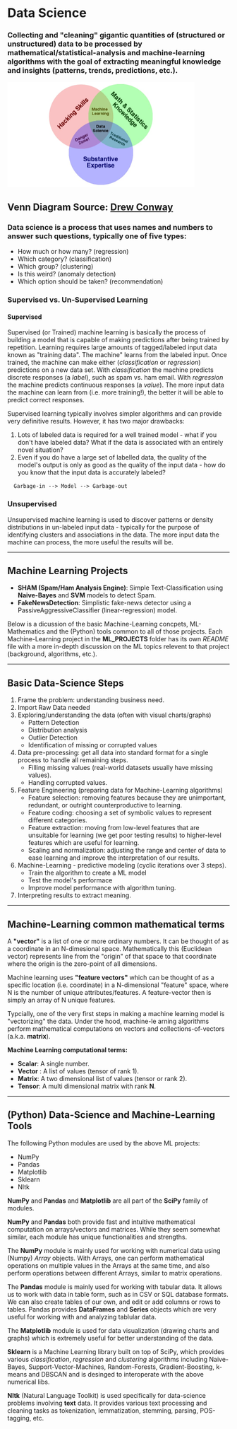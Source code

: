 # Data Science

### Collecting and "cleaning" gigantic quantities of (structured or unstructured) data to be processed by mathematical/statistical-analysis and machine-learning algorithms with the goal of extracting meaningful knowledge and insights (patterns, trends, predictions, etc.).

<img src="https://github.com/bfanselow/DataScience/blob/master/img/data_science_venn.jpg" width="424" height="238">

Venn Diagram Source: [Drew Conway](http://drewconway.com/zia/2013/3/26/the-data-science-venn-diagram)
---

### Data science is a process that uses names and numbers to answer such questions, typically one of five types:

* How much or how many? (regression)
* Which category? (classification)
* Which group? (clustering)
* Is this weird? (anomaly detection)
* Which option should be taken? (recommendation)

### Supervised vs. Un-Supervised Learning
#### Supervised
Supervised (or Trained) machine learning is basically the process of building a model that is capable of making predictions after being trained by repetition. Learning requires large amounts of tagged/labeled input data known as "training data".  The machine" learns from the labeled input.  Once trained, the machine can make either (*classification* or *regression*) predictions on a new data set. With *classification* the machine predicts discrete responses (a *label*), such as spam vs. ham email. With *regression* the machine predicts continuous responses (a *value*).  The more input data the machine can learn from (i.e. more training!), the better it will be able to predict correct responses.

Supervised learning typically involves simpler algorithms and can provide very definitive results. However, it has two major drawbacks:
  1) Lots of labeled data is required for a well trained model - what if you don't have labeled data? What if the data is associated with an entirely novel situation?
  2) Even if you do have a large set of labelled data, the quality of the model's output is only as good as the quality of the input data - how do you know that the input data is accurately labeled?  
```
  Garbage-in --> Model --> Garbage-out
```

### Unsupervised
Unsupervised machine learning is used to discover patterns or density distributions in un-labeled input data - typically for the purpose of identifying clusters and associations in the data. The more input data the machine can process, the more useful the results will be.

---

## Machine Learning Projects
 * **SHAM (Spam/Ham Analysis Engine)**: Simple Text-Classification using **Naive-Bayes** and **SVM** models to detect Spam.
 * **FakeNewsDetection**: Simplistic fake-news detector using a PassiveAggressiveClassifier (linear-regression) model. 

Below is a dicussion of the basic Machine-Learning concpets, ML-Mathematics and the (Python) tools common to all of those projects. 
Each Machine-Learning project in the **ML_PROJECTS** folder has its own *README* file with a more in-depth discussion on the ML topics relevent to that project (background, algorithms, etc.). 

---
## Basic Data-Science Steps 
 1) Frame the problem: understanding business need. 
 2) Import Raw Data needed
 3) Exploring/understanding the data (often with visual charts/graphs)
     * Pattern Detection
     * Distribution analysis 
     * Outlier Detection
     * Identification of missing or corrupted values 
 4) Data pre-processing: get all data into standard format for a single process to handle all remaining steps.
       * Filling missing values (real-world datasets usually have missing values).
       * Handling corrupted values.
 5) Feature Engineering (preparing data for Machine-Learning algorithms)
      * Feature selection: removing features because they are unimportant, redundant, or outright counterproductive to learning.
      * Feature coding: choosing a set of symbolic values to represent different categories.
      * Feature extraction: moving from low-level features that are unsuitable for learning (we get poor testing results) to higher-level features which are useful for learning.
      * Scaling and normalization: adjusting the range and center of data to ease learning and improve the interpretation of our results. 
 6) Machine-Learning - predictive modeling (cyclic iterations over 3 steps).
      * Train the algorithm to create a ML model
      * Test the model's performace 
      * Improve model performance with algorithm tuning. 
 7) Interpreting results to extract meaning.

---
## Machine-Learning common mathematical terms
A **"vector"** is a list of one or more ordinary numbers. It can be thought of as a coordinate in an N-dimesional space. Mathematically this (Euclidean vector) represents line from the "origin" of that space to that coordinate where the origin is the zero-point of all dimensions.

Machine learning uses **"feature vectors"** which can be thought of as a specific location (i.e. coordinate) in a N-dimensional "feature" space, where N is the number of unique attributes/features.  A feature-vector then is simply an array of N unique features.

Typcially, one of the very first steps in making a machine learning model is "vectorizing" the data. Under the hood, machine-le
arning algorithms perform mathematical computations on vectors and collections-of-vectors (a.k.a. **matrix**).

**Machine Learning computational terms:**
 * **Scalar**: A single number.
 * **Vector** : A list of values (tensor of rank 1).
 * **Matrix**: A two dimensional list of values (tensor or rank 2).
 * **Tensor**: A multi dimensional matrix with rank **N**.

---
## (Python) Data-Science and Machine-Learning Tools 

The following Python modules are used by the above ML projects:
 * NumPy 
 * Pandas   
 * Matplotlib
 * Sklearn 
 * Nltk

**NumPy** and **Pandas** and **Matplotlib** are all part of the **SciPy** family of modules.

**NumPy** and **Pandas** both provide fast and intuitive mathematical computation on arrays/vectors and matrices. While they seem somewhat similar, each module has unique functionalities and strengths. 

The **NumPy** module is mainly used for working with numerical data using (Numpy) *Array* objects. With Arrays, one can perform mathematical operations on multiple values in the Arrays at the same time, and also perform operations between different Arrays, similar to matrix operations.

The **Pandas** module is mainly used for working with tabular data. It allows us to work with data in table form, such as in CSV or SQL database formats. We can also create tables of our own, and edit or add columns or rows to tables. Pandas provides **DataFrames** and **Series** objects which are very useful for working with and analyzing tablular data.

The **Matplotlib** module is used for data visualization (drawing charts and graphs) which is extremely useful for better understanding of the data.

**Sklearn** is a Machine Learning library built on top of SciPy, which provides various *classification*, *regression* and *clustering* algorithms including Naive-Bayes, Support-Vector-Machines, Random-Forests, Gradient-Boosting, k-means and DBSCAN and is desinged to interoperate with the above numerical libs.
 
**Nltk** (Natural Language Toolkit) is used specifically for data-science problems involving **text** data. It provides various text processing and cleaning tasks as tokenization, lemmatization, stemming, parsing, POS-tagging, etc.

